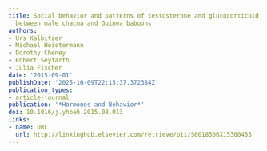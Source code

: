 ```yaml
---
title: Social behavior and patterns of testosterone and glucocorticoid levels differ
  between male chacma and Guinea baboons
authors:
- Urs Kalbitzer
- Michael Heistermann
- Dorothy Cheney
- Robert Seyfarth
- Julia Fischer
date: '2015-09-01'
publishDate: '2025-10-09T22:15:37.372384Z'
publication_types:
- article-journal
publication: '*Hormones and Behavior*'
doi: 10.1016/j.yhbeh.2015.08.013
links:
- name: URL
  url: http://linkinghub.elsevier.com/retrieve/pii/S0018506X15300453
---
```

